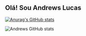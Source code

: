 ## Olá! Sou Andrews Lucas

[![Anurag's GitHub stats](https://github-readme-stats.vercel.app/api?username=anuraghazra)](https://github.com/anuraghazra/github-readme-stats)

![Andrews GitHub stats](https://github-readme-stats.vercel.app/api?username=Andrewslucas&show_icons=true&theme=radical)
